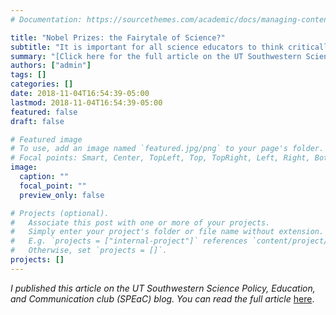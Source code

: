 ```yaml
---
# Documentation: https://sourcethemes.com/academic/docs/managing-content/

title: "Nobel Prizes: the Fairytale of Science?"
subtitle: "It is important for all science educators to think critically about the message that the inclusion of Nobel laureates in their lectures sends to their students."
summary: "[Click here for the full article on the UT Southwestern Science Policy, Education, and Communication club (SPEaC) blog.](https://speacatutsw.wordpress.com/2018/11/04/nobel-prizes-the-fairy-tale-of-science/)"
authors: ["admin"]
tags: []
categories: []
date: 2018-11-04T16:54:39-05:00
lastmod: 2018-11-04T16:54:39-05:00
featured: false
draft: false

# Featured image
# To use, add an image named `featured.jpg/png` to your page's folder.
# Focal points: Smart, Center, TopLeft, Top, TopRight, Left, Right, BottomLeft, Bottom, BottomRight.
image:
  caption: ""
  focal_point: ""
  preview_only: false

# Projects (optional).
#   Associate this post with one or more of your projects.
#   Simply enter your project's folder or file name without extension.
#   E.g. `projects = ["internal-project"]` references `content/project/deep-learning/index.md`.
#   Otherwise, set `projects = []`.
projects: []
---
```

*I published this article on the UT Southwestern Science Policy, Education, and Communication club (SPEaC) blog. You can read the full article* [here](https://speacatutsw.wordpress.com/2018/11/04/nobel-prizes-the-fairy-tale-of-science/). 
